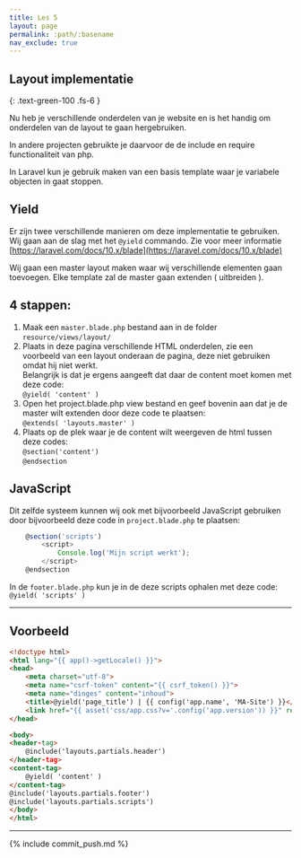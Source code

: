 ```yaml
---
title: Les 5
layout: page 
permalink: :path/:basename 
nav_exclude: true
---
```


## Layout implementatie
{: .text-green-100 .fs-6 }

Nu heb je verschillende onderdelen van je website en is het handig om onderdelen van de layout te gaan hergebruiken.

In andere projecten gebruikte je daarvoor de de include en require functionaliteit van php.

In Laravel kun je gebruik maken van een basis template waar je variabele objecten in gaat stoppen. 

## Yield
Er zijn twee verschillende manieren om deze implementatie te gebruiken. Wij gaan aan de slag met het `@yield` commando.
Zie voor meer informatie [https://laravel.com/docs/10.x/blade](https://laravel.com/docs/10.x/blade)

Wij gaan een master layout maken waar wij verschillende elementen gaan toevoegen. Elke template zal de master gaan extenden ( uitbreiden ).

## 4 stappen:
1. Maak een `master.blade.php` bestand aan in de folder `resource/views/layout/`
2. Plaats in deze pagina verschillende HTML onderdelen, zie een voorbeeld van een layout onderaan de pagina, deze niet gebruiken omdat hij niet werkt.    
    Belangrijk is dat je ergens aangeeft dat daar de content moet komen met deze code:    
    `@yield( 'content' )`
3. Open het project.blade.php view bestand en geef bovenin aan dat je de master wilt extenden door deze code te plaatsen:    
   `@extends( 'layouts.master' )`
4. Plaats op de plek waar je de content wilt weergeven de html tussen deze codes:  
`@section('content')`  
`@endsection`

## JavaScript
Dit zelfde systeem  kunnen wij ook met bijvoorbeeld JavaScript gebruiken door bijvoorbeeld deze code in `project.blade.php` te plaatsen:  
```javascript
    @section('scripts')
        <script>
            Console.log('Mijn script werkt');
        </script>
    @endsection
```

In de `footer.blade.php` kun je in de deze scripts ophalen met deze code:  
``
    @yield( 'scripts' )
``


---
## Voorbeeld

```html
<!doctype html>
<html lang="{{ app()->getLocale() }}">
<head>
    <meta charset="utf-8">
    <meta name="csrf-token" content="{{ csrf_token() }}">
    <meta name="dinges" content="inhoud">
    <title>@yield('page_title') | {{ config('app.name', 'MA-Site') }}</title>
    <link href="{{ asset('css/app.css?v='.config('app.version')) }}" rel="stylesheet">
</head>

<body>
<header-tag>
    @include('layouts.partials.header')
</header-tag>
<content-tag>
    @yield( 'content' )
</content-tag>
@include('layouts.partials.footer')
@include('layouts.partials.scripts')
</body>
</html>
```

---

{% include commit_push.md %}


